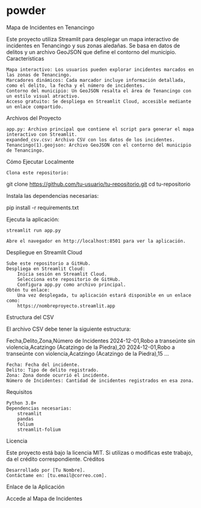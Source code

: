# powder

Mapa de Incidentes en Tenancingo

Este proyecto utiliza Streamlit para desplegar un mapa interactivo de incidentes en Tenancingo y sus zonas aledañas. Se basa en datos de delitos y un archivo GeoJSON que define el contorno del municipio.
Características

    Mapa interactivo: Los usuarios pueden explorar incidentes marcados en las zonas de Tenancingo.
    Marcadores dinámicos: Cada marcador incluye información detallada, como el delito, la fecha y el número de incidentes.
    Contorno del municipio: Un GeoJSON resalta el área de Tenancingo con un estilo visual atractivo.
    Acceso gratuito: Se despliega en Streamlit Cloud, accesible mediante un enlace compartido.

Archivos del Proyecto

    app.py: Archivo principal que contiene el script para generar el mapa interactivo con Streamlit.
    expanded_csv.csv: Archivo CSV con los datos de los incidentes.
    Tenancingo(1).geojson: Archivo GeoJSON con el contorno del municipio de Tenancingo.

Cómo Ejecutar Localmente

    Clona este repositorio:

git clone https://github.com/tu-usuario/tu-repositorio.git
cd tu-repositorio

Instala las dependencias necesarias:

pip install -r requirements.txt

Ejecuta la aplicación:

    streamlit run app.py

    Abre el navegador en http://localhost:8501 para ver la aplicación.

Despliegue en Streamlit Cloud

    Sube este repositorio a GitHub.
    Despliega en Streamlit Cloud:
        Inicia sesión en Streamlit Cloud.
        Selecciona este repositorio de GitHub.
        Configura app.py como archivo principal.
    Obtén tu enlace:
        Una vez desplegada, tu aplicación estará disponible en un enlace como:
        https://nombreproyecto.streamlit.app

Estructura del CSV

El archivo CSV debe tener la siguiente estructura:

Fecha,Delito,Zona,Número de Incidentes
2024-12-01,Robo a transeúnte sin violencia,Acatzingo (Acatzingo de la Piedra),20
2024-12-01,Robo a transeúnte con violencia,Acatzingo (Acatzingo de la Piedra),15
...

    Fecha: Fecha del incidente.
    Delito: Tipo de delito registrado.
    Zona: Zona donde ocurrió el incidente.
    Número de Incidentes: Cantidad de incidentes registrados en esa zona.

Requisitos

    Python 3.8+
    Dependencias necesarias:
        streamlit
        pandas
        folium
        streamlit-folium

Licencia

Este proyecto está bajo la licencia MIT. Si utilizas o modificas este trabajo, da el crédito correspondiente.
Créditos

    Desarrollado por [Tu Nombre].
    Contáctame en: [tu.email@correo.com].

Enlace de la Aplicación

Accede al Mapa de Incidentes
